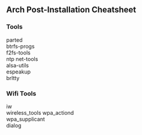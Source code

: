 ## Arch Post-Installation Cheatsheet ##

### Tools ###

parted  
btrfs-progs  
f2fs-tools  
ntp net-tools  
alsa-utils  
espeakup  
brltty  

### Wifi Tools ###

iw  
wireless_tools
wpa_actiond  
wpa_supplicant  
dialog
